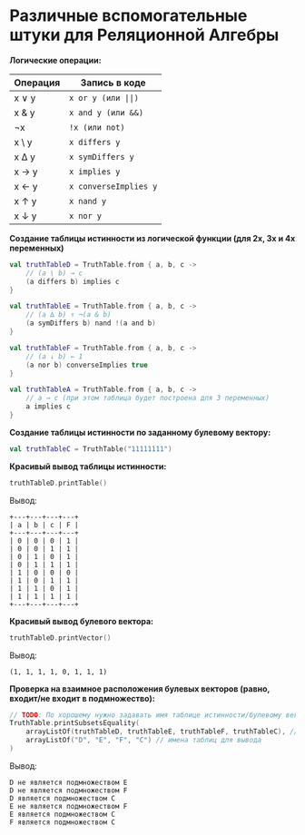 # Различные вспомогательные штуки для Реляционной Алгебры
**Логические операции:**

| Операция            | Запись в коде            |
|---------------------|--------------------------|
|        x ∨ y        |```x or y (или \|\|)```   |
|        x & y        |```x and y (или &&)```    |
|        ¬x           |```!x (или not)```        |
|        x \ y        |```x differs y```         |
|        x ∆ y        |```x symDiffers y```      |
|        x → y        |```x implies y```         |
|        x ← y        |```x converseImplies y``` |
|        x ↑ y        |```x nand y```            |
|        x ↓ y        |```x nor y```             |

**Создание таблицы истинности из логической функции (для 2х, 3х и 4х переменных)**
```kotlin
val truthTableD = TruthTable.from { a, b, c ->
    // (a \ b) → c
    (a differs b) implies c
}

val truthTableE = TruthTable.from { a, b, c ->
    // (a ∆ b) ↑ ¬(a & b)
    (a symDiffers b) nand !(a and b)
}

val truthTableF = TruthTable.from { a, b, c ->
    // (a ↓ b) ← 1
    (a nor b) converseImplies true
}

val truthTableA = TruthTable.from { a, b, c ->
    // a → c (при этом таблица будет построена для 3 переменных)
    a implies c
}
```

**Создание таблицы истинности по заданному булевому вектору:**
```kotlin
val truthTableC = TruthTable("11111111")
```
**Красивый вывод таблицы истинности:**
```kotlin
truthTableD.printTable()
```
Вывод:
```
+---+---+---+---+
| a | b | c | F |
+---+---+---+---+
| 0 | 0 | 0 | 1 |
| 0 | 0 | 1 | 1 |
| 0 | 1 | 0 | 1 |
| 0 | 1 | 1 | 1 |
| 1 | 0 | 0 | 0 |
| 1 | 0 | 1 | 1 |
| 1 | 1 | 0 | 1 |
| 1 | 1 | 1 | 1 |
+---+---+---+---+
```

**Красивый вывод булевого вектора:**
```kotlin
truthTableD.printVector()
```
Вывод:
```
(1, 1, 1, 1, 0, 1, 1, 1)
```

**Проверка на взаимное расположения булевых векторов (равно, входит/не входит в подмножество):**

```kotlin
// TODO: По хорошему нужно задавать имя таблице истинности/булевому вектору при ее создании. В будущем сделаю =)
TruthTable.printSubsetsEquality(
    arrayListOf(truthTableD, truthTableE, truthTableF, truthTableC), // созданнные таблицы
    arrayListOf("D", "E", "F", "C") // имена таблиц для вывода
)
```
Вывод:
```
D не является подмножеством E
D не является подмножеством F
D является подмножеством C
E не является подмножеством F
E является подмножеством C
F является подмножеством C
```
